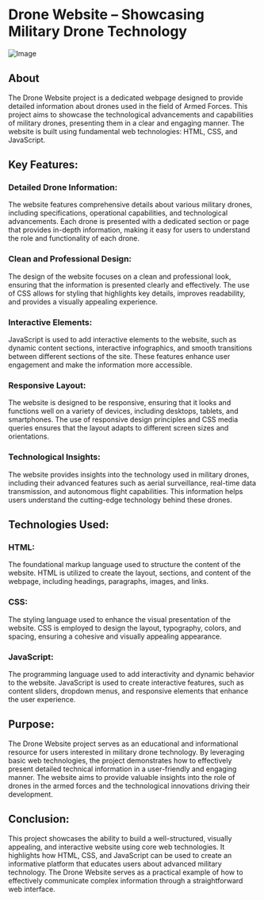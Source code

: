 # Drone Website – Showcasing Military Drone Technology
![Image](![{0AD0560F-28A4-458E-9AE7-17D6D4C6D35E}](https://github.com/user-attachments/assets/219cb664-5307-4d40-9c1f-84a265724309)
)
<h2>About</h2>
The Drone Website project is a dedicated webpage designed to provide detailed information about drones used in the field of Armed Forces. This project aims to showcase the technological advancements and capabilities of military drones, presenting them in a clear and engaging manner. The website is built using fundamental web technologies: HTML, CSS, and JavaScript.

<h2>Key Features:</h2>
<h3>Detailed Drone Information:</h3>

The website features comprehensive details about various military drones, including specifications, operational capabilities, and technological advancements. Each drone is presented with a dedicated section or page that provides in-depth information, making it easy for users to understand the role and functionality of each drone.
<h3>Clean and Professional Design:</h3>

The design of the website focuses on a clean and professional look, ensuring that the information is presented clearly and effectively. The use of CSS allows for styling that highlights key details, improves readability, and provides a visually appealing experience.
<h3>Interactive Elements:</h3>

JavaScript is used to add interactive elements to the website, such as dynamic content sections, interactive infographics, and smooth transitions between different sections of the site. These features enhance user engagement and make the information more accessible.
<h3>Responsive Layout:</h3>

The website is designed to be responsive, ensuring that it looks and functions well on a variety of devices, including desktops, tablets, and smartphones. The use of responsive design principles and CSS media queries ensures that the layout adapts to different screen sizes and orientations.
<h3>Technological Insights:</h3>

The website provides insights into the technology used in military drones, including their advanced features such as aerial surveillance, real-time data transmission, and autonomous flight capabilities. This information helps users understand the cutting-edge technology behind these drones.
<h2>Technologies Used:</h2>
<h3>HTML:</h3> The foundational markup language used to structure the content of the website. HTML is utilized to create the layout, sections, and content of the webpage, including headings, paragraphs, images, and links.

<h3>CSS:</h3> The styling language used to enhance the visual presentation of the website. CSS is employed to design the layout, typography, colors, and spacing, ensuring a cohesive and visually appealing appearance.

<h3>JavaScript:</h3> The programming language used to add interactivity and dynamic behavior to the website. JavaScript is used to create interactive features, such as content sliders, dropdown menus, and responsive elements that enhance the user experience.

<h2>Purpose:</h2>
The Drone Website project serves as an educational and informational resource for users interested in military drone technology. By leveraging basic web technologies, the project demonstrates how to effectively present detailed technical information in a user-friendly and engaging manner. The website aims to provide valuable insights into the role of drones in the armed forces and the technological innovations driving their development.

<h2>Conclusion:</h2>
This project showcases the ability to build a well-structured, visually appealing, and interactive website using core web technologies. It highlights how HTML, CSS, and JavaScript can be used to create an informative platform that educates users about advanced military technology. The Drone Website serves as a practical example of how to effectively communicate complex information through a straightforward web interface.
